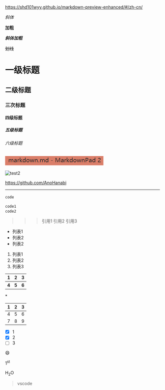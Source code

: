 https://shd101wyy.github.io/markdown-preview-enhanced/#/zh-cn/

*斜体*

**加粗**

***斜体加粗***

~~划线~~

# 一级标题
## 二级标题
### 三次标题
#### 四级标题
##### 五级标题
###### 六级标题

![test1](/test1.png)

![test2](https://avatars3.githubusercontent.com/u/47691808)

<https://github.com/AnoHanabi>

***

`code`

```
code1
code2
```

>>>引用1
>>引用2
>引用3

- 列表1
- 列表2
- 列表2

1. 列表1
2. 列表2
3. 列表3

<table>
    <tr>
        <th>1</th>
        <th>2</th>
        <th>3</th>
    </tr>
    <tr>
         <th>4</th> 
        <th>5</th>
        <th>6</th>
    </tr>
</table>

\*

1|2|3
-|-|-
4|5|6
7|8|9

- [x] 1
- [x] 2
- [ ] 3

:smile:

1<sup>st</sup>

H<sub>2</sub>O

>vscode